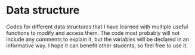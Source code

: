 # Data structure
Codes for different data structures that I have learned with multiple useful functions to modify and access them.
The code most probably will not include any comments to explain it, but the variables will be declared in an informative way.
I hope it can benefit other students, so feel free to use it.
